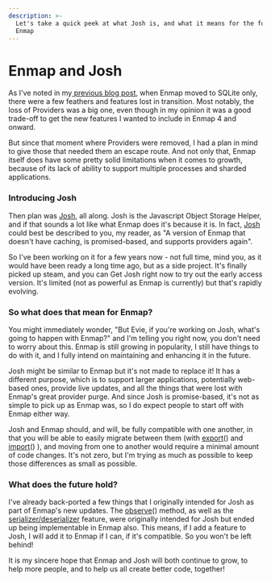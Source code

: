 ```yaml
---
description: >-
  Let's take a quick peek at what Josh is, and what it means for the future of
  Enmap
---
```


# Enmap and Josh

As I've noted in my[ previous blog post](why-sqlite-only.md), when Enmap moved to SQLite only, there were a few feathers and features lost in transition. Most notably, the loss of Providers was a big one, even though in my opinion it was a good trade-off to get the new features I wanted to include in Enmap 4 and onward.

But since that moment where Providers were removed, I had a plan in mind to give those that needed them an escape route. And not only that, Enmap itself does have some pretty solid limitations when it comes to growth, because of its lack of ability to support multiple processes and sharded applications.

### Introducing Josh

Then plan was [Josh](https://josh.evie.dev/), all along. Josh is the Javascript Object Storage Helper, and if that sounds a lot like what Enmap does it's because it is. In fact, [Josh ](https://josh.evie.dev/)could best be described to you, my reader, as "A version of Enmap that doesn't have caching, is promised-based, and supports providers again". 

So I've been working on it for a few years now - not full time, mind you, as it would have been ready a long time ago, but as a side project. It's finally picked up steam, and you can Get Josh right now to try out the early access version. It's limited \(not as powerful as Enmap is currently\) but that's rapidly evolving. 

### So what does that mean for Enmap?

You might immediately wonder, "But Evie, if you're working on Josh, what's going to happen with Enmap?" and I'm telling you right now, you don't need to worry about this. Enmap is still growing in popularity, I still have things to do with it, and I fully intend on maintaining and enhancing it in the future. 

Josh might be similar to Enmap but it's not made to replace it! It has a different purpose, which is to support larger applications, potentially web-based ones, provide live updates, and all the things that were lost with Enmap's great provider purge. And since Josh is promise-based, it's not as simple to pick up as Enmap was, so I do expect people to start off with Enmap either way.

Josh and Enmap should, and will, be fully compatible with one another, in that you will be able to easily migrate between them \(with [export](../api.md#enmap-export-string)\(\) and [import](../api.md#enmap-import-data-overwrite-clear-enmap)\(\) \), and moving from one to another would require a minimal amount of code changes. It's not zero, but I'm trying as much as possible to keep those differences as small as possible.

### What does the future hold?

I've already back-ported a few things that I originally intended for Josh as part of Enmap's new updates. The [observe](../api.md#enmap-observe-key-path)\(\) method, as well as the[ serializer/deserializer](../usage/serialize.md) feature, were originally intended for Josh but ended up being implementable in Enmap also. This means, if I add a feature to Josh, I will add it to Enmap if I can, if it's compatible. So you won't be left behind!

It is my sincere hope that Enmap and Josh will both continue to grow, to help more people, and to help us all create better code, together!

